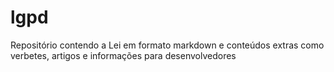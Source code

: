 # lgpd
Repositório contendo a Lei em formato markdown e conteúdos extras como verbetes, artigos e informações para desenvolvedores
